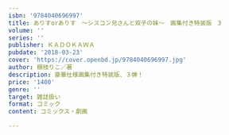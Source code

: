 ```yaml
---
isbn: '9784040696997'
title: ありすorありす　～シスコン兄さんと双子の妹～　画集付き特装版　3
volume: ''
series: ''
publisher: ＫＡＤＯＫＡＷＡ
pubdate: '2018-03-23'
cover: 'https://cover.openbd.jp/9784040696997.jpg'
author: 梱枝りこ／著
description: 豪華仕様画集付き特装版、３弾！
price: '1400'
genre: ''
target: 雑誌扱い
format: コミック
content: コミックス・劇画

---
```

